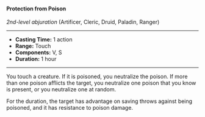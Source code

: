 #### Protection from Poison
*2nd-level abjuration* (Artificer, Cleric, Druid, Paladin, Ranger)
___
- **Casting Time:** 1 action
- **Range:** Touch
- **Components:** V, S
- **Duration:** 1 hour
---
You touch a creature. If it is poisoned, you neutralize the poison. If more than one poison afflicts the target, you neutralize one poison that you know is present, or you neutralize one at random.

For the duration, the target has advantage on saving throws against being poisoned, and it has resistance to poison damage.